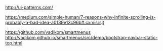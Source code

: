 

http://ui-patterns.com/

https://medium.com/simple-human/7-reasons-why-infinite-scrolling-is-probably-a-bad-idea-a0139e13c96b#.cxmisrsjt

https://github.com/vadikom/smartmenus
http://vadikom.github.io/smartmenus/src/demo/bootstrap-navbar-static-top.html
